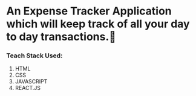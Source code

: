 # An Expense Tracker Application which will keep track of all your day to day transactions.🛒

### Teach Stack Used: 
1. HTML
2. CSS
3. JAVASCRIPT
4. REACT.JS